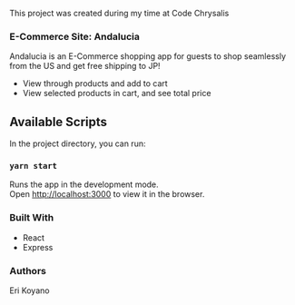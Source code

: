 This project was created during my time at Code Chrysalis

### E-Commerce Site: Andalucia
Andalucia is an E-Commerce shopping app for guests to shop seamlessly from the US and get free shipping to JP!
- View through products and add to cart
- View selected products in cart, and see total price


## Available Scripts

In the project directory, you can run:

### `yarn start`

Runs the app in the development mode.<br />
Open [http://localhost:3000](http://localhost:3000) to view it in the browser.



### Built With
- React 
- Express

### Authors
Eri Koyano
